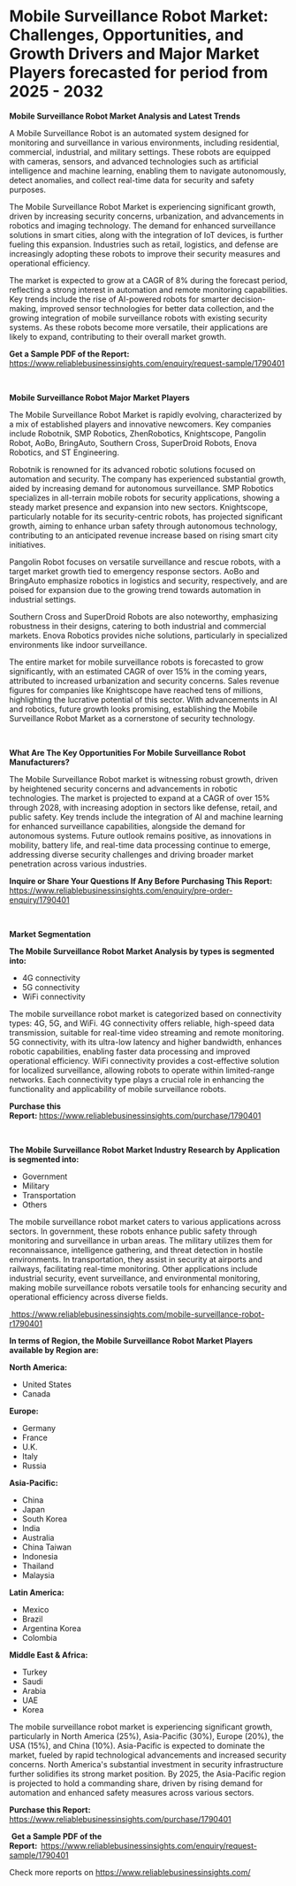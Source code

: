 <p><h1>Mobile Surveillance Robot Market: Challenges, Opportunities, and Growth Drivers and Major Market Players forecasted for period from 2025 - 2032</h1></p><p><strong>Mobile Surveillance Robot Market Analysis and Latest Trends</strong></p>
<p><p>A Mobile Surveillance Robot is an automated system designed for monitoring and surveillance in various environments, including residential, commercial, industrial, and military settings. These robots are equipped with cameras, sensors, and advanced technologies such as artificial intelligence and machine learning, enabling them to navigate autonomously, detect anomalies, and collect real-time data for security and safety purposes.</p><p>The Mobile Surveillance Robot Market is experiencing significant growth, driven by increasing security concerns, urbanization, and advancements in robotics and imaging technology. The demand for enhanced surveillance solutions in smart cities, along with the integration of IoT devices, is further fueling this expansion. Industries such as retail, logistics, and defense are increasingly adopting these robots to improve their security measures and operational efficiency.</p><p>The market is expected to grow at a CAGR of 8% during the forecast period, reflecting a strong interest in automation and remote monitoring capabilities. Key trends include the rise of AI-powered robots for smarter decision-making, improved sensor technologies for better data collection, and the growing integration of mobile surveillance robots with existing security systems. As these robots become more versatile, their applications are likely to expand, contributing to their overall market growth.</p></p>
<p><strong>Get a Sample PDF of the Report:&nbsp;</strong> <a href="https://www.reliablebusinessinsights.com/enquiry/request-sample/1790401?utm_campaign=3100&utm_medium=2&utm_source=Github&utm_content=ia&utm_term=10042025&utm_id=mobile-surveillance-robot">https://www.reliablebusinessinsights.com/enquiry/request-sample/1790401</a></p>
<p>&nbsp;</p>
<p><strong>Mobile Surveillance Robot Major Market Players</strong></p>
<p><p>The Mobile Surveillance Robot Market is rapidly evolving, characterized by a mix of established players and innovative newcomers. Key companies include Robotnik, SMP Robotics, ZhenRobotics, Knightscope, Pangolin Robot, AoBo, BringAuto, Southern Cross, SuperDroid Robots, Enova Robotics, and ST Engineering. </p><p>Robotnik is renowned for its advanced robotic solutions focused on automation and security. The company has experienced substantial growth, aided by increasing demand for autonomous surveillance. SMP Robotics specializes in all-terrain mobile robots for security applications, showing a steady market presence and expansion into new sectors. Knightscope, particularly notable for its security-centric robots, has projected significant growth, aiming to enhance urban safety through autonomous technology, contributing to an anticipated revenue increase based on rising smart city initiatives.</p><p>Pangolin Robot focuses on versatile surveillance and rescue robots, with a target market growth tied to emergency response sectors. AoBo and BringAuto emphasize robotics in logistics and security, respectively, and are poised for expansion due to the growing trend towards automation in industrial settings. </p><p>Southern Cross and SuperDroid Robots are also noteworthy, emphasizing robustness in their designs, catering to both industrial and commercial markets. Enova Robotics provides niche solutions, particularly in specialized environments like indoor surveillance.</p><p>The entire market for mobile surveillance robots is forecasted to grow significantly, with an estimated CAGR of over 15% in the coming years, attributed to increased urbanization and security concerns. Sales revenue figures for companies like Knightscope have reached tens of millions, highlighting the lucrative potential of this sector. With advancements in AI and robotics, future growth looks promising, establishing the Mobile Surveillance Robot Market as a cornerstone of security technology.</p></p>
<p>&nbsp;</p>
<p><strong>What Are The Key Opportunities For Mobile Surveillance Robot Manufacturers?</strong></p>
<p><p>The Mobile Surveillance Robot market is witnessing robust growth, driven by heightened security concerns and advancements in robotic technologies. The market is projected to expand at a CAGR of over 15% through 2028, with increasing adoption in sectors like defense, retail, and public safety. Key trends include the integration of AI and machine learning for enhanced surveillance capabilities, alongside the demand for autonomous systems. Future outlook remains positive, as innovations in mobility, battery life, and real-time data processing continue to emerge, addressing diverse security challenges and driving broader market penetration across various industries.</p></p>
<p><strong>Inquire or Share Your Questions If Any Before Purchasing This Report:</strong> <a href="https://www.reliablebusinessinsights.com/enquiry/pre-order-enquiry/1790401?utm_campaign=3100&utm_medium=2&utm_source=Github&utm_content=ia&utm_term=10042025&utm_id=mobile-surveillance-robot">https://www.reliablebusinessinsights.com/enquiry/pre-order-enquiry/1790401</a></p>
<p>&nbsp;</p>
<p><strong>Market Segmentation</strong></p>
<p><strong>The Mobile Surveillance Robot Market Analysis by types is segmented into:</strong></p>
<p><ul><li>4G connectivity</li><li>5G connectivity</li><li>WiFi connectivity</li></ul></p>
<p><p>The mobile surveillance robot market is categorized based on connectivity types: 4G, 5G, and WiFi. 4G connectivity offers reliable, high-speed data transmission, suitable for real-time video streaming and remote monitoring. 5G connectivity, with its ultra-low latency and higher bandwidth, enhances robotic capabilities, enabling faster data processing and improved operational efficiency. WiFi connectivity provides a cost-effective solution for localized surveillance, allowing robots to operate within limited-range networks. Each connectivity type plays a crucial role in enhancing the functionality and applicability of mobile surveillance robots.</p></p>
<p><strong>Purchase this Report:&nbsp;</strong><a href="https://www.reliablebusinessinsights.com/purchase/1790401?utm_campaign=3100&utm_medium=2&utm_source=Github&utm_content=ia&utm_term=10042025&utm_id=mobile-surveillance-robot">https://www.reliablebusinessinsights.com/purchase/1790401</a></p>
<p>&nbsp;</p>
<p><strong>The Mobile Surveillance Robot Market Industry Research by Application is segmented into:</strong></p>
<p><ul><li>Government</li><li>Military</li><li>Transportation</li><li>Others</li></ul></p>
<p><p>The mobile surveillance robot market caters to various applications across sectors. In government, these robots enhance public safety through monitoring and surveillance in urban areas. The military utilizes them for reconnaissance, intelligence gathering, and threat detection in hostile environments. In transportation, they assist in security at airports and railways, facilitating real-time monitoring. Other applications include industrial security, event surveillance, and environmental monitoring, making mobile surveillance robots versatile tools for enhancing security and operational efficiency across diverse fields.</p></p>
<p><a href="https://www.reliablebusinessinsights.com/mobile-surveillance-robot-r1790401?utm_campaign=3100&utm_medium=2&utm_source=Github&utm_content=ia&utm_term=10042025&utm_id=mobile-surveillance-robot">&nbsp;https://www.reliablebusinessinsights.com/mobile-surveillance-robot-r1790401</a></p>
<p><strong>In terms of Region, the Mobile Surveillance Robot Market Players available by Region are:</strong></p>
<p>
    <p> <strong> North America: </strong>
        <ul>
            <li>United States</li>
            <li>Canada</li>
        </ul>
        </p> 
    <p> <strong> Europe: </strong>
        <ul>
            <li>Germany</li>
            <li>France</li>
            <li>U.K.</li>
            <li>Italy</li>
            <li>Russia</li>
        </ul>
        </p> 
    <p> <strong> Asia-Pacific: </strong>
        <ul>
            <li>China</li>
            <li>Japan</li>
            <li>South Korea</li>
            <li>India</li>
            <li>Australia</li>
            <li>China Taiwan</li>
            <li>Indonesia</li>
            <li>Thailand</li>
            <li>Malaysia</li>
        </ul>
        </p> 
    <p> <strong> Latin America: </strong>
        <ul>
            <li>Mexico</li>
            <li>Brazil</li>
            <li>Argentina Korea</li>
            <li>Colombia</li>
        </ul>
        </p> 
    <p> <strong> Middle East & Africa: </strong>
        <ul>
            <li>Turkey</li>
            <li>Saudi</li>
            <li>Arabia</li>
            <li>UAE</li>
            <li>Korea</li>
        </ul>
    </p>
    </p>
<p><p>The mobile surveillance robot market is experiencing significant growth, particularly in North America (25%), Asia-Pacific (30%), Europe (20%), the USA (15%), and China (10%). Asia-Pacific is expected to dominate the market, fueled by rapid technological advancements and increased security concerns. North America's substantial investment in security infrastructure further solidifies its strong market position. By 2025, the Asia-Pacific region is projected to hold a commanding share, driven by rising demand for automation and enhanced safety measures across various sectors.</p></p>
<p><strong>Purchase this Report: </strong><a href="https://www.reliablebusinessinsights.com/purchase/1790401?utm_campaign=3100&utm_medium=2&utm_source=Github&utm_content=ia&utm_term=10042025&utm_id=mobile-surveillance-robot">https://www.reliablebusinessinsights.com/purchase/1790401</a></p>
<p>&nbsp;<strong>Get a Sample PDF of the Report:&nbsp;&nbsp;</strong><a href="https://www.reliablebusinessinsights.com/enquiry/request-sample/1790401?utm_campaign=3100&utm_medium=2&utm_source=Github&utm_content=ia&utm_term=10042025&utm_id=mobile-surveillance-robot">https://www.reliablebusinessinsights.com/enquiry/request-sample/1790401</a></p>
<p><strong></strong></p>
<p>Check more reports on <a href="https://www.reliablebusinessinsights.com/?utm_campaign=3100&utm_medium=2&utm_source=Github&utm_content=ia&utm_term=10042025&utm_id=mobile-surveillance-robot">https://www.reliablebusinessinsights.com/</a></p>
